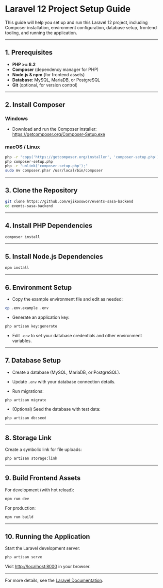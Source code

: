 # Laravel 12 Project Setup Guide

This guide will help you set up and run this Laravel 12 project, including Composer installation, environment configuration, database setup, frontend tooling, and running the application.

---

## 1. Prerequisites

- **PHP >= 8.2**
- **Composer** (dependency manager for PHP)
- **Node.js & npm** (for frontend assets)
- **Database**: MySQL, MariaDB, or PostgreSQL
- **Git** (optional, for version control)

---

## 2. Install Composer

### Windows

- Download and run the Composer installer:  
  https://getcomposer.org/Composer-Setup.exe

### macOS / Linux

```sh
php -r "copy('https://getcomposer.org/installer', 'composer-setup.php');"
php composer-setup.php
php -r "unlink('composer-setup.php');"
sudo mv composer.phar /usr/local/bin/composer
```

---

## 3. Clone the Repository

```sh
git clone https://github.com/ejikosowor/events-sasa-backend
cd events-sasa-backend
```

---

## 4. Install PHP Dependencies

```sh
composer install
```

---

## 5. Install Node.js Dependencies

```sh
npm install
```

---

## 6. Environment Setup

- Copy the example environment file and edit as needed:

```sh
cp .env.example .env
```

- Generate an application key:

```sh
php artisan key:generate
```

- Edit `.env` to set your database credentials and other environment variables.

---

## 7. Database Setup

- Create a database (MySQL, MariaDB, or PostgreSQL).
- Update `.env` with your database connection details.

- Run migrations:

```sh
php artisan migrate
```

- (Optional) Seed the database with test data:

```sh
php artisan db:seed
```

---

## 8. Storage Link

Create a symbolic link for file uploads:

```sh
php artisan storage:link
```

---

## 9. Build Frontend Assets

For development (with hot reload):

```sh
npm run dev
```

For production:

```sh
npm run build
```

---

## 10. Running the Application

Start the Laravel development server:

```sh
php artisan serve
```

Visit [http://localhost:8000](http://localhost:8000) in your browser.

---

For more details, see the [Laravel Documentation](https://laravel.com/docs/12.x).